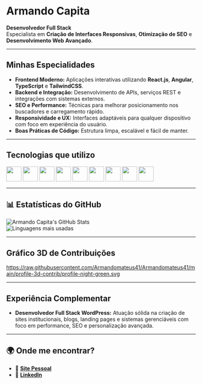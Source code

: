 
# Armando Capita 

**Desenvolvedor Full Stack**  
Especialista em **Criação de Interfaces Responsivas**, **Otimização de SEO** e **Desenvolvimento Web Avançado**.

---

##  Minhas Especialidades

- **Frontend Moderno:** Aplicações interativas utilizando **React.js**, **Angular**, **TypeScript** e **TailwindCSS**.  
- **Backend e Integração:** Desenvolvimento de APIs, serviços REST e integrações com sistemas externos.  
- **SEO e Performance:** Técnicas para melhorar posicionamento nos buscadores e carregamento rápido.  
- **Responsividade e UX:** Interfaces adaptáveis para qualquer dispositivo com foco em experiência do usuário.  
- **Boas Práticas de Código:** Estrutura limpa, escalável e fácil de manter.

---

##  Tecnologias que utilizo

<p align="left">
  <img src="https://cdn.jsdelivr.net/gh/devicons/devicon/icons/javascript/javascript-original.svg" width="40px"/>
  <img src="https://cdn.jsdelivr.net/gh/devicons/devicon/icons/typescript/typescript-original.svg" width="40px"/>
  <img src="https://cdn.jsdelivr.net/gh/devicons/devicon/icons/html5/html5-original.svg" width="40px"/>
  <img src="https://cdn.jsdelivr.net/gh/devicons/devicon/icons/css3/css3-original.svg" width="40px"/>
  <img src="https://cdn.jsdelivr.net/gh/devicons/devicon/icons/react/react-original.svg" width="40px"/>
  <img src="https://cdn.jsdelivr.net/gh/devicons/devicon/icons/nodejs/nodejs-original.svg" width="40px"/>
  <img src="https://cdn.jsdelivr.net/gh/devicons/devicon/icons/sqlite/sqlite-original.svg" width="40px"/>
  <img src="https://cdn.jsdelivr.net/gh/devicons/devicon/icons/wordpress/wordpress-original.svg" width="40px"/>
  <img src="https://cdn.jsdelivr.net/gh/devicons/devicon/icons/php/php-original.svg" width="40px"/>
</p>

---

## 📊 Estatísticas do GitHub

![Armando Capita's GitHub Stats](https://github-readme-stats.vercel.app/api?username=Armandomateus41&show_icons=true&theme=dark)  
![Linguagens mais usadas](https://github-readme-stats.vercel.app/api/top-langs/?username=Armandomateus41&layout=compact&theme=dark)

---

## Gráfico 3D de Contribuições

https://raw.githubusercontent.com/Armandomateus41/Armandomateus41/main/profile-3d-contrib/profile-night-green.svg

---

## Experiência Complementar

- **Desenvolvedor Full Stack WordPress:** Atuação sólida na criação de sites institucionais, blogs, landing pages e sistemas gerenciáveis com foco em performance, SEO e personalização avançada.

---

## 🌍 Onde me encontrar?

- 🔗 [**Site Pessoal**](https://armandomateus.com)  
- 💼 [**LinkedIn**](https://www.linkedin.com/in/armandocapita/)
